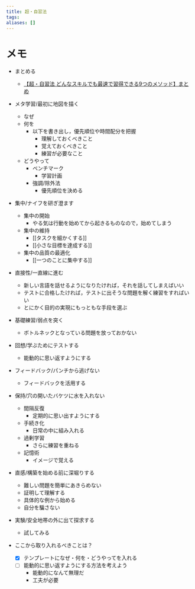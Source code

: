 ```yaml
---
title: 超・自習法
tags: 
aliases: []
---
```

# メモ
- まとめる
	- [【超・自習法 どんなスキルでも最速で習得できる9つのメソッド】まとめ](https://tara-momon.com/ultra_learning_-9_self-study-method_summary/)
- メタ学習/最初に地図を描く
	- なぜ
	- 何を
		- 以下を書き出し，優先順位や時間配分を把握
			- 理解しておくべきこと
			- 覚えておくべきこと
			- 練習が必要なこと
	- どうやって
		- ベンチマーク
			- 学習計画
		- 強調/除外法
			- 優先順位を決める
- 集中/ナイフを研ぎ澄ます
	- 集中の開始
		- やる気は行動を始めてから起きるものなので，始めてしまう
	- 集中の維持
		- [[タスクを細かくする]]
		- [[小さな目標を達成する]]
	- 集中の品質の最適化
		- [[一つのことに集中する]]
- 直接性/一直線に進む
	- 新しい言語を話せるようになりたければ，それを話してしまえばいい
	- テストに合格したければ，テストに出そうな問題を解く練習をすればいい
	- とにかく目的の実現にもっともな手段を選ぶ
- 基礎練習/弱点を突く
	- ボトルネックとなっている問題を放っておかない
- 回想/学ぶためにテストする
	- 能動的に思い返すようにする
- フィードバック/パンチから逃げない
	- フィードバックを活用する
- 保持/穴の開いたバケツに水を入れない
	- 間隔反復
		- 定期的に思い出すようにする
	- 手続き化
		- 日常の中に組み入れる
	- 過剰学習
		- さらに練習を重ねる
	- 記憶術
		- イメージで覚える
- 直感/構築を始める前に深堀りする
	- 難しい問題を簡単にあきらめない
	- 証明して理解する
	- 具体的な例から始める
	- 自分を騙さない
- 実験/安全地帯の外に出て探求する
	- 試してみる

- ここから取り入れるべきことは？
	- [x] テンプレートになぜ・何を・どうやってを入れる
	- [ ] 能動的に思い返すようにする方法を考えよう
		- 能動的になんて無理だ
		- 工夫が必要